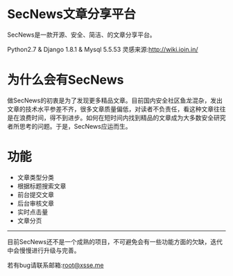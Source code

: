 # SecNews文章分享平台
SecNews是一款开源、安全、简洁、的文章分享平台。

Python2.7 & Django 1.8.1 & Mysql 5.5.53
灵感来源:http://wiki.ioin.in/

# 为什么会有SecNews
做SecNews的初衷是为了发现更多精品文章。目前国内安全社区鱼龙混杂，发出文章的技术水平参差不齐，很多文章质量偏低，对读者不负责任，看这种文章往往是在浪费时间，得不到进步。如何在短时间内找到精品的文章成为大多数安全研究者所思考的问题。于是，SecNews应运而生。

# 功能
  * 文章类型分类
  * 根据标题搜索文章
  * 前台提交文章
  * 后台审核文章
  * 实时点击量
  * 文章分页
  
---
目前SecNews还不是一个成熟的项目，不可避免会有一些功能方面的欠缺，迭代中会慢慢进行升级与完善。

若有bug请联系邮箱:root@xsse.me




	

